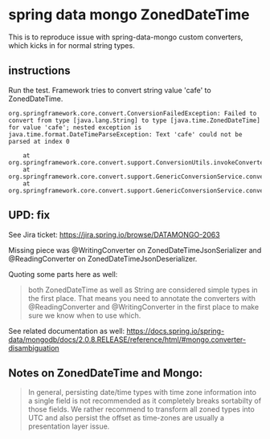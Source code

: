 # spring data mongo ZonedDateTime

This is to reproduce issue with spring-data-mongo custom converters, which kicks in for normal string types.

## instructions 
Run the test. Framework tries to convert string value 'cafe' to ZonedDateTime.

```
org.springframework.core.convert.ConversionFailedException: Failed to convert from type [java.lang.String] to type [java.time.ZonedDateTime] for value 'cafe'; nested exception is java.time.format.DateTimeParseException: Text 'cafe' could not be parsed at index 0

	at org.springframework.core.convert.support.ConversionUtils.invokeConverter(ConversionUtils.java:46)
	at org.springframework.core.convert.support.GenericConversionService.convert(GenericConversionService.java:191)
	at org.springframework.core.convert.support.GenericConversionService.convert(GenericConversionService.java:174)
```

## UPD: fix

See Jira ticket: https://jira.spring.io/browse/DATAMONGO-2063

Missing piece was @WritingConverter on ZonedDateTimeJsonSerializer and @ReadingConverter on ZonedDateTimeJsonDeserializer.

Quoting some parts here as well:

> both ZonedDateTime as well as String are considered simple types in the first place. That means you need to annotate the converters with @ReadingConverter and @WritingConverter in the first place to make sure we know when to use which.

See related documentation as well: https://docs.spring.io/spring-data/mongodb/docs/2.0.8.RELEASE/reference/html/#mongo.converter-disambiguation

## Notes on ZonedDateTime and Mongo:

> In general, persisting date/time types with time zone information into a single field is not recommended as it completely breaks sortabilty of those fields. We rather recommend to transform all zoned types into UTC and also persist the offset as time-zones are usually a presentation layer issue.